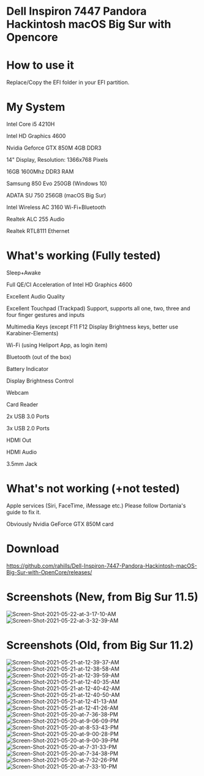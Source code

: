 # Dell Inspiron 7447 Pandora Hackintosh macOS Big Sur with Opencore

# How to use it
Replace/Copy the EFI folder in your EFI partition.

# My System

Intel Core i5 4210H

Intel HD Graphics 4600

Nvidia Geforce GTX 850M 4GB DDR3

14" Display, Resolution: 1366x768 Pixels

16GB 1600Mhz DDR3 RAM

Samsung 850 Evo 250GB (Windows 10)

ADATA SU 750 256GB (macOS Big Sur)

Intel Wireless AC 3160 Wi-Fi+Bluetooth

Realtek ALC 255 Audio

Realtek RTL8111 Ethernet

# What's working (Fully tested)

Sleep+Awake

Full QE/CI Acceleration of Intel HD Graphics 4600

Excellent Audio Quality

Excellent Touchpad (Trackpad) Support, supports all one, two, three and four finger gestures and inputs

Multimedia Keys (except F11 F12 Display Brightness keys, better use Karabiner-Elements)

Wi-Fi (using Heliport App, as login item)

Bluetooth (out of the box)

Battery Indicator

Display Brightness Control

Webcam

Card Reader

2x USB 3.0 Ports

3x USB 2.0 Ports

HDMI Out

HDMI Audio

3.5mm Jack

# What's not working (+not tested)

Apple services (Siri, FaceTime, iMessage etc.) Please follow Dortania's guide to fix it.

Obviously Nvidia GeForce GTX 850M card 

# Download
https://github.com/rahills/Dell-Inspiron-7447-Pandora-Hackintosh-macOS-Big-Sur-with-OpenCore/releases/

# Screenshots (New, from Big Sur 11.5)

<img src="https://i.ibb.co/VWwdx1K/Screen-Shot-2021-05-22-at-3-17-10-AM.png" alt="Screen-Shot-2021-05-22-at-3-17-10-AM" border="0">

<img src="https://i.ibb.co/tBkCYP3/Screen-Shot-2021-05-22-at-3-32-39-AM.png" alt="Screen-Shot-2021-05-22-at-3-32-39-AM" border="0">
     
# Screenshots (Old, from Big Sur 11.2)     
     
<img src="https://i.ibb.co/VvCv4Nt/Screen-Shot-2021-05-21-at-12-39-37-AM.png" alt="Screen-Shot-2021-05-21-at-12-39-37-AM" border="0">

<img src="https://i.ibb.co/KXjBRKt/Screen-Shot-2021-05-21-at-12-38-58-AM.png" alt="Screen-Shot-2021-05-21-at-12-38-58-AM" border="0">

<img src="https://i.ibb.co/k3MMYvK/Screen-Shot-2021-05-21-at-12-39-59-AM.png" alt="Screen-Shot-2021-05-21-at-12-39-59-AM" border="0">

<img src="https://i.ibb.co/QDwRTvT/Screen-Shot-2021-05-21-at-12-40-35-AM.png" alt="Screen-Shot-2021-05-21-at-12-40-35-AM" border="0">

<img src="https://i.ibb.co/RhQyTnm/Screen-Shot-2021-05-21-at-12-40-42-AM.png" alt="Screen-Shot-2021-05-21-at-12-40-42-AM" border="0">

<img src="https://i.ibb.co/BnBmvz1/Screen-Shot-2021-05-21-at-12-40-50-AM.png" alt="Screen-Shot-2021-05-21-at-12-40-50-AM" border="0">

<img src="https://i.ibb.co/8crhFnG/Screen-Shot-2021-05-21-at-12-41-13-AM.png" alt="Screen-Shot-2021-05-21-at-12-41-13-AM" border="0">

<img src="https://i.ibb.co/VThstRY/Screen-Shot-2021-05-21-at-12-41-26-AM.png" alt="Screen-Shot-2021-05-21-at-12-41-26-AM" border="0">

<img src="https://i.ibb.co/5BnBGQT/Screen-Shot-2021-05-20-at-7-36-38-PM.png" alt="Screen-Shot-2021-05-20-at-7-36-38-PM" border="0">

<img src="https://i.ibb.co/28c3RQB/Screen-Shot-2021-05-20-at-9-06-09-PM.png" alt="Screen-Shot-2021-05-20-at-9-06-09-PM" border="0">

<img src="https://i.ibb.co/5cDJKG8/Screen-Shot-2021-05-20-at-8-53-43-PM.png" alt="Screen-Shot-2021-05-20-at-8-53-43-PM" border="0">

<img src="https://i.ibb.co/4VvP6yJ/Screen-Shot-2021-05-20-at-9-00-28-PM.png" alt="Screen-Shot-2021-05-20-at-9-00-28-PM" border="0">

<img src="https://i.ibb.co/Y7Bsrhv/Screen-Shot-2021-05-20-at-9-00-39-PM.png" alt="Screen-Shot-2021-05-20-at-9-00-39-PM" border="0">

<img src="https://i.ibb.co/Zc3KJxX/Screen-Shot-2021-05-20-at-7-31-33-PM.png" alt="Screen-Shot-2021-05-20-at-7-31-33-PM" border="0">

<img src="https://i.ibb.co/fq3CPrq/Screen-Shot-2021-05-20-at-7-34-38-PM.png" alt="Screen-Shot-2021-05-20-at-7-34-38-PM" border="0">

<img src="https://i.ibb.co/t2j82cG/Screen-Shot-2021-05-20-at-7-32-26-PM.png" alt="Screen-Shot-2021-05-20-at-7-32-26-PM" border="0">

<img src="https://i.ibb.co/BBjtCzK/Screen-Shot-2021-05-20-at-7-33-10-PM.png" alt="Screen-Shot-2021-05-20-at-7-33-10-PM" border="0">
